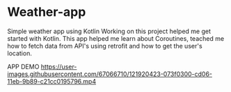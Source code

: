 # Weather-app
Simple weather app using Kotlin
Working on this project helped me get started with Kotlin. This app helped me learn about Coroutines, teached me how to fetch data from API's using retrofit and how to get the user's location.


APP DEMO
https://user-images.githubusercontent.com/67066710/121920423-073f0300-cd06-11eb-9b89-c21cc0195796.mp4
